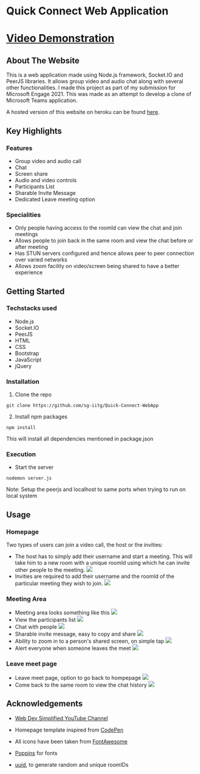 # Quick Connect Web Application

# [Video Demonstration](https://youtube.com)

## About The Website

This is a web application made using Node.js framework, Socket.IO and PeerJS libraries. It allows group video and audio chat along with several other functionalities. I made this project as part of my submission for Microsoft Engage 2021. This was made as an attempt to develop a clone of Microsoft Teams application.

A hosted version of this website on heroku can be found [here](https://boxing-poppy-43327.herokuapp.com/).

## Key Highlights

### Features
* Group video and audio call
* Chat
* Screen share
* Audio and video controls
* Participants List
* Sharable Invite Message
* Dedicated Leave meeting option

### Specialities
* Only people having access to the roomId can view the chat and join meetings
* Allows people to join back in the same room and view the chat before or after  meeting
* Has STUN servers configured and hence allows peer to peer connection over varied networks
* Allows zoom facility on video/screen being shared to have a better experience

## Getting Started

### Techstacks used

* Node.js
* Socket.IO
* PeerJS
* HTML
* CSS
* Bootstrap
* JavaScript
* jQuery

### Installation 

1.  Clone the repo
```
git clone https://github.com/sg-iitg/Quick-Connect-WebApp
```
2.  Install npm packages
```
npm install 
```
This will install all dependencies mentioned in package.json

### Execution

* Start the server
```
nodemon server.js 
```
Note: Setup the peerjs and localhost to same ports when trying to run on local system

## Usage
### Homepage

Two types of users can join a video call, the host or the invities:
* The host has to simply add their username and start a meeting. This will take him to a new room with a unique roomId using which he can invite other people to the meeting. 
  ![](/window_snippets/start-meet.png)
* Invities are required to add their username and the roomId of the particular meeting they wish to join.
  ![](/window_snippets/join-room.png)
### Meeting Area
* Meeting area looks something like this
  ![](/window_snippets/meet-area.png)
* View the participants list
  ![](/window_snippets/participants-list.png)
* Chat with people 
  ![](/window_snippets/chat.png)
* Sharable invite message, easy to copy and share
  ![](/window_snippets/send-invite.png)
* Ability to zoom in to a person's shared screen, on simple tap
  ![](/window_snippets/share-screen.png)
* Alert everyone when someone leaves the meet
  ![](/window_snippets/leave-meet.png)
### Leave meet page
* Leave meet page, option to go back to hompepage
  ![](/window_snippets/leave-meet.png)
* Come back to the same room to view the chat history
  ![](/window_snippets/chat-history.png)
## Acknowledgements

* [Web Dev Simplified YouTube Channel](https://www.youtube.com/channel/UCFbNIlppjAuEX4znoulh0Cw)

* Homepage template inspired from [CodePen](https://codepen.io/)
* All icons have been taken from [FontAwesome](https://fontawesome.com/)
* [Poppins](https://fonts.googleapis.com/css2?family=Poppins:wght@200;300;400;500&display=swap) for fonts
* [uuid](https://www.npmjs.com/package/uuid), to generate random and unique roomIDs
